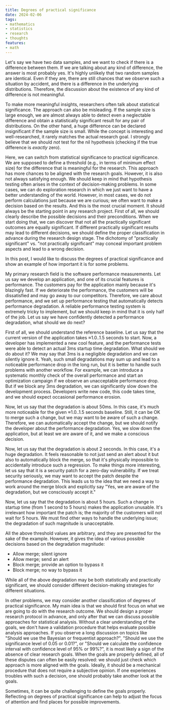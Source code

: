 ```yaml
---
title: Degrees of practical significance
date: 2024-02-06
tags:
- mathematics
- statistics
- research
- thoughts
features:
- math
---
```


Let's say we have two data samples, and we want to check if there is a difference between them.
If we are talking about any kind of difference, the answer is most probably yes.
It's highly unlikely that two random samples are identical.
Even if they are, there are still chances that we observe such a situation by accident,
  and there is a difference in the underlying distributions.
Therefore, the discussion about the existence of any kind of difference is not meaningful.

To make more meaningful insights, researchers often talk about statistical significance.
The approach can also be misleading.
If the sample size is large enough, we are almost always able to detect even a neglectable difference
  and obtain a statistically significant result for any pair of distributions.
On the other hand, a huge difference can be declared insignificant if the sample size is small.
While the concept is interesting and well-researched, it rarely matches the actual research goal.
I strongly believe that we should *not* test for the nil hypothesis (checking if the true difference is *exactly* zero).

Here, we can switch from statistical significance to practical significance.
We are supposed to define a threshold (e.g., in terms of minimum effect size)
  for the difference that is meaningful for the research.
This approach has more chances to be aligned with the research goals.
However, it is also not always satisfying enough.
We should keep in mind that hypothesis testing often arises in the context of decision-making problems.
In some cases, we can do exploration research in which we just want to have a better understanding of the world.
However, in most cases, we do not perform calculations just because we are curious;
  we often want to make a decision based on the results.
And this is the most crucial moment.
It should always be the starting point in any research project.
First of all, we should clearly describe the possible decisions and their preconditions.
When we start doing that, we can discover that not all the practically significant outcomes are equally significant.
If different practically significant results may lead to different decisions,
  we should define the proper classification in advance during the research design stage.
The dichotomy of "practically significant" vs. "not practically significant"
  may conceal important problem aspects and lead to a wrong decision.

In this post, I would like to discuss the degrees of practical significance and
  show an example of how important it is for some problems.

<!--more-->

My primary research field is the software performance measurements.
Let us say we develop an application, and one of its crucial features is performance.
The customers pay for the application mainly because it's blazingly fast.
If we deteriorate the performance, the customers will be dissatisfied and may go away to our competitors.
Therefore, we care about performance,
  and we set up performance testing that automatically detects performance degradation.
A reliable performance testing system is extremely tricky to implement,
  but we should keep in mind that it is only half of the job.
Let us say we have confidently detected a performance degradation, what should we do next?

First of all, we should understand the reference baseline.
Let us say that the current version of the application takes ≈1.0..1.5 seconds to start.
Now, a developer has implemented a new cool feature,
  and the performance tests were able to detect an actual 3ms startup time degradation.
What should we do about it?
We may say that 3ms is a negligible degradation and we can silently ignore it.
Yeah, such small degradations may sum up and lead to a noticeable performance drop in the long run,
  but it is better to handle such problems with another workflow.
For example, we can introduce a systematic monthly check of the overall performance
  and start an optimization campaign if we observe an unacceptable performance drop.
But if we block any 3ms degradation, we can significantly slow down the development process.
Developers write new code, this code takes time, and we should expect occasional performance erosion.

Now, let us say that the degradation is about 50ms.
In this case, it's much more noticeable for the given ≈1.0..1.5 seconds baseline.
Still, it can be OK to merge such a change, but we may want to be aware of such a change.
Therefore, we can automatically accept the change, but we should notify the developer about the performance degradation.
Yes, we slow down the application, but at least we are aware of it, and we make a conscious decision.

Now, let us say that the degradation is about 2 seconds.
In this case, it's a huge degradation.
It feels reasonable to not just send an alert about it but also to automatically block the merge,
  so that it's physically impossible to accidentally introduce such a regression.
To make things more interesting, let us say that it is a security patch for a zero-day vulnerability.
If we treat security seriously, we may want to accept the patch despite the performance degradation.
This leads us to the idea that we need a way to work around the merge block and explicitly say
  "Yes, we are aware of the degradation, but we consciously accept it."

Now, let us say that the degradation is about 5 hours.
Such a change in startup time (from 1 second to 5 hours) makes the application unusable.
It's irrelevant how important the patch is; the majority of the customers will not wait for 5 hours.
We must find other ways to handle the underlying issue; the degradation of such magnitude is unacceptable.

All the above threshold values are arbitrary, and they are presented for the sake of the example.
However, it gives the idea of various possible decisions based on the degradation magnitude:

* Allow merge; silent ignore
* Allow merge; send an alert
* Block merge; provide an option to bypass it
* Block merge; no way to bypass it

While all of the above degradation may be both statistically and practically significant,
  we should consider different decision-making strategies for different situations.

In other problems, we may consider another classification of degrees of practical significance.
My main idea is that we should first focus on what we are going to do with the research outcome.
We should design a proper research protocol in advance,
  and only after that we can discuss possible approaches for statistical analysis.
Without a clear understanding of the goals,
  we don't have a validation procedure that helps evaluate possible analysis approaches.
If you observe a long discussion on topics like
  "Should we use the Bayesian or frequentist approach?",
  "Should we use the significance level of 0.05 or 0.01?",
  or "Should we calculate the confidence interval with confidence level of 95% or 99%?",
  it is most likely a sign of the absence of clear research goals.
When the goals are properly defined, all of these disputes can often be easily resolved:
  we should just check which approach is more aligned with the goals.
Ideally, it should be a mechanical procedure that does not require a subjective opinion.
If one experiences troubles with such a decision, one should probably take another look at the goals.

Sometimes, it can be quite challenging to define the goals properly.
Reflecting on degrees of practical significance can help to adjust the focus of attention
  and find places for possible improvements.
